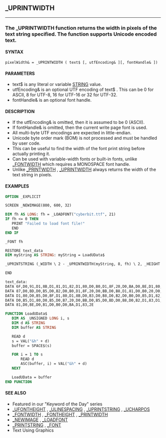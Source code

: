 ## _UPRINTWIDTH
---

### The _UPRINTWIDTH function returns the width in pixels of the text string specified. The function supports Unicode encoded text.

#### SYNTAX

`pixelWidth& = _UPRINTWIDTH ( text$ [, utfEncoding& ][, fontHandle& ])`

#### PARAMETERS
* text$ is any literal or variable [STRING](./STRING.md) value.
* utfEncoding& is an optional UTF encoding of text$ . This can be 0 for ASCII, 8 for UTF-8, 16 for UTF-16 or 32 for UTF-32.
* fontHandle& is an optional font handle.


#### DESCRIPTION
* If the utfEncoding& is omitted, then it is assumed to be 0 (ASCII).
* If fontHandle& is omitted, then the current write page font is used.
* All multi-byte UTF encodings are expected in little-endian.
* Unicode byte order mark (BOM) is not processed and must be handled by user code.
* This can be useful to find the width of the font print string before actually printing it.
* Can be used with variable-width fonts or built-in fonts, unlike [_FONTWIDTH](./_FONTWIDTH.md) which requires a MONOSPACE font handle.
* Unlike [_PRINTWIDTH](./_PRINTWIDTH.md) , [_UPRINTWIDTH](./_UPRINTWIDTH.md) always returns the width of the text string in pixels.


#### EXAMPLES
```vb
OPTION _EXPLICIT

SCREEN _NEWIMAGE(800, 600, 32)

DIM fh AS LONG: fh = _LOADFONT("cyberbit.ttf", 21)
IF fh <= 0 THEN
   PRINT "Failed to load font file!"
   END
END IF

_FONT fh

RESTORE text_data
DIM myString AS STRING: myString = LoadUData$

_UPRINTSTRING (_WIDTH \ 2 - _UPRINTWIDTH(myString, 8, fh) \ 2, _HEIGHT \ 2 - _UFONTHEIGHT \ 2), myString, _WIDTH, 8

END

text_data:
DATA 6F,D0,91,D1,8B,D1,81,D1,82,D1,80,D0,B0,D1,8F,20,D0,BA,D0,BE,D1,80,D0,B8,D1
DATA 87,D0,BD,D0,B5,D0,B2,D0,B0,D1,8F,20,D0,BB,D0,B8,D1,81,D0,B0,20,D0,BF,D0,B5
DATA D1,80,D0,B5,D0,BF,D1,80,D1,8B,D0,B3,D0,B8,D0,B2,D0,B0,D0,B5,D1,82,20,D1,87
DATA D0,B5,D1,80,D0,B5,D0,B7,20,D0,BB,D0,B5,D0,BD,D0,B8,D0,B2,D1,83,D1,8E,20,D1
DATA 81,D0,BE,D0,B1,D0,B0,D0,BA,D1,83,2E

FUNCTION LoadUData$
   DIM AS _UNSIGNED LONG i, s
   DIM d AS STRING
   DIM buffer AS STRING

   READ d
   s = VAL("&h" + d)
   buffer = SPACE$(s)

   FOR i = 1 TO s
       READ d
       ASC(buffer, i) = VAL("&h" + d)
   NEXT

   LoadUData = buffer
END FUNCTION
```
  


#### SEE ALSO
* Featured in our "Keyword of the Day" series
* [_UFONTHEIGHT](./_UFONTHEIGHT.md) , [_ULINESPACING](./_ULINESPACING.md) , [_UPRINTSTRING](./_UPRINTSTRING.md) , [_UCHARPOS](./_UCHARPOS.md)
* [_FONTWIDTH](./_FONTWIDTH.md) , [_FONTHEIGHT](./_FONTHEIGHT.md) , [_PRINTWIDTH](./_PRINTWIDTH.md)
* [_NEWIMAGE](./_NEWIMAGE.md) , [_LOADFONT](./_LOADFONT.md)
* [_PRINTSTRING](./_PRINTSTRING.md) , [_FONT](./_FONT.md)
* Text Using Graphics
